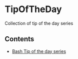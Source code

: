 # TipOfTheDay
Collection of tip of the day series 

## Contents 
* [Bash Tip of the day series](bash.md)
